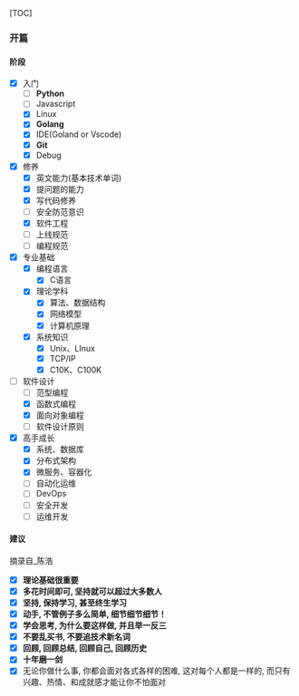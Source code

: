 [TOC]

### 开篇

#### 阶段

- [x] 入门
    - [ ] **Python**
    - [ ] Javascript
    - [x] Linux
    - [x] **Golang**
    - [x] IDE(Goland or Vscode)
    - [x] **Git**
    - [x] Debug
- [x] 修养
    - [x] 英文能力(基本技术单词)
    - [x] 提问题的能力
    - [x] 写代码修养
    - [ ] 安全防范意识
    - [x] 软件工程
    - [ ] 上线规范
    - [ ] 编程规范
- [x] 专业基础
    - [x] 编程语言
        - [x] C语言
    - [x] 理论学科
        - [x] 算法、数据结构
        - [x] 网络模型
        - [x] 计算机原理
    - [x] 系统知识
        - [x] Unix、LInux
        - [x] TCP/IP
        - [x] C10K、C100K
- [ ] 软件设计
    - [ ] 范型编程
    - [x] 函数式编程
    - [x] 面向对象编程
    - [ ] 软件设计原则
- [x] 高手成长
    - [x] 系统、数据库
    - [x] 分布式架构
    - [x] 微服务、容器化
    - [ ] 自动化运维
    - [ ] DevOps
    - [ ] 安全开发
    - [ ] 运维开发

#### 建议

摘录自_陈浩

- [x] **理论基础很重要**
- [x] **多花时间即可, 坚持就可以超过大多数人**
- [x] **坚持, 保持学习, 甚至终生学习**
- [x] **动手, 不管例子多么简单, 细节细节细节！**
- [x] **学会思考, 为什么要这样做, 并且举一反三**
- [x] **不要乱买书, 不要追技术新名词**
- [x] **回顾, 回顾总结, 回顾自己, 回顾历史**
- [x] **十年磨一剑**
- [x] 无论你做什么事, 你都会面对各式各样的困难, 这对每个人都是一样的, 而只有兴趣、热情、和成就感才能让你不怕面对
